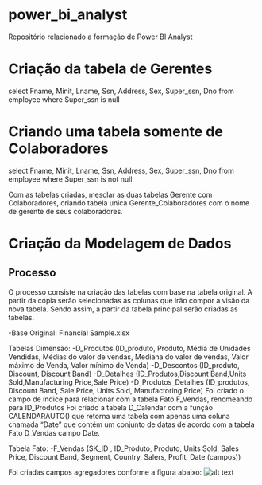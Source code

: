 # power_bi_analyst

Repositório relacionado a formação de Power BI Analyst

# Criação da tabela de Gerentes
select Fname, Minit, Lname, Ssn, Address, Sex, Super_ssn, Dno from employee where Super_ssn is null

# Criando uma tabela somente de Colaboradores
select Fname, Minit, Lname, Ssn, Address, Sex, Super_ssn, Dno from employee where Super_ssn is not null 

Com as tabelas criadas, mesclar as duas tabelas Gerente com Colaboradores, criando tabela unica Gerente_Colaboradores 
com o nome de gerente de seus colaboradores. 

# Criação da Modelagem de Dados

## Processo

O processo consiste na criação das tabelas com base na tabela original. A partir da cópia serão selecionadas as colunas que irão compor a visão da nova tabela. Sendo assim, a partir da tabela principal serão criadas as tabelas.

-Base Original: Financial Sample.xlsx

Tabelas Dimensão:
-D_Produtos (ID_produto, Produto, Média de Unidades Vendidas, Médias do valor de vendas, Mediana do valor de vendas, Valor máximo de Venda, Valor mínimo de Venda)
-D_Descontos (ID_produto, Discount, Discount Band)
-D_Detalhes (ID_Produtos,Discount Band,Units Sold,Manufacturing Price,Sale Price)
-D_Produtos_Detalhes (ID_produtos, Discount Band, Sale Price,  Units Sold, Manufactoring Price)
Foi criado o campo de índice para relacionar com a tabela Fato F_Vendas, renomeando para ID_Produtos
Foi criado a tabela D_Calendar com a função CALENDARAUTO() que retorna uma tabela com apenas uma coluna chamada “Date” que contém um conjunto de datas de acordo com a tabela Fato D_Vendas campo Date. 

Tabela Fato:
-F_Vendas (SK_ID , ID_Produto, Produto, Units Sold, Sales Price, Discount  Band, Segment, Country, Salers, Profit, Date (campos))

Foi criadas campos agregadores conforme a figura abaixo:
![alt text](image-1.png)

